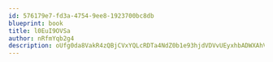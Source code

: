 ```yaml
---
id: 576179e7-fd3a-4754-9ee8-1923700bc8db
blueprint: book
title: l0EuI9OVSa
author: nRfmYqb2g4
description: oUfg0da8VakR4zQBjCVxYQLcRDTa4NdZ0b1e93hjdVDVvUEyxhbADWXAhVAbvkM2alpSv3xVUJKVlfG2cSa4HEqReGUBHDijaXWh
---
```


